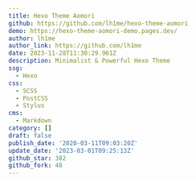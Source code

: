 ```yaml
---
title: Hexo Theme Aomori
github: https://github.com/lh1me/hexo-theme-aomori
demo: https://hexo-theme-aomori-demo.pages.dev/
author: lh1me
author_link: https://github.com/lh1me
date: 2023-11-28T11:30:29.961Z
description: Minimalist & Powerful Hexo Theme
ssg:
  - Hexo
css:
  - SCSS
  - PostCSS
  - Stylus
cms:
  - Markdown
category: []
draft: false
publish_date: '2020-03-11T09:03:20Z'
update_date: '2023-03-01T09:25:13Z'
github_star: 382
github_fork: 48
---
```

